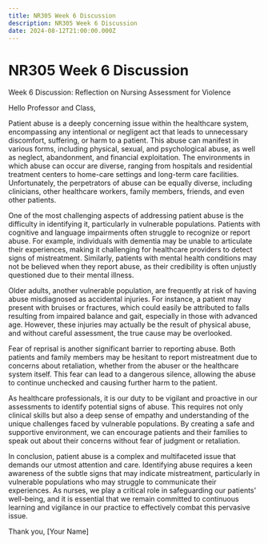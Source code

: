 ```yaml
---
title: NR305 Week 6 Discussion
description: NR305 Week 6 Discussion
date: 2024-08-12T21:00:00.000Z
---
```


# NR305 Week 6 Discussion

Week 6 Discussion: Reflection on Nursing Assessment for Violence

Hello Professor and Class,

Patient abuse is a deeply concerning issue within the healthcare system, encompassing any intentional or negligent act that leads to unnecessary discomfort, suffering, or harm to a patient. This abuse can manifest in various forms, including physical, sexual, and psychological abuse, as well as neglect, abandonment, and financial exploitation. The environments in which abuse can occur are diverse, ranging from hospitals and residential treatment centers to home-care settings and long-term care facilities. Unfortunately, the perpetrators of abuse can be equally diverse, including clinicians, other healthcare workers, family members, friends, and even other patients.

One of the most challenging aspects of addressing patient abuse is the difficulty in identifying it, particularly in vulnerable populations. Patients with cognitive and language impairments often struggle to recognize or report abuse. For example, individuals with dementia may be unable to articulate their experiences, making it challenging for healthcare providers to detect signs of mistreatment. Similarly, patients with mental health conditions may not be believed when they report abuse, as their credibility is often unjustly questioned due to their mental illness.

Older adults, another vulnerable population, are frequently at risk of having abuse misdiagnosed as accidental injuries. For instance, a patient may present with bruises or fractures, which could easily be attributed to falls resulting from impaired balance and gait, especially in those with advanced age. However, these injuries may actually be the result of physical abuse, and without careful assessment, the true cause may be overlooked.

Fear of reprisal is another significant barrier to reporting abuse. Both patients and family members may be hesitant to report mistreatment due to concerns about retaliation, whether from the abuser or the healthcare system itself. This fear can lead to a dangerous silence, allowing the abuse to continue unchecked and causing further harm to the patient.

As healthcare professionals, it is our duty to be vigilant and proactive in our assessments to identify potential signs of abuse. This requires not only clinical skills but also a deep sense of empathy and understanding of the unique challenges faced by vulnerable populations. By creating a safe and supportive environment, we can encourage patients and their families to speak out about their concerns without fear of judgment or retaliation.

In conclusion, patient abuse is a complex and multifaceted issue that demands our utmost attention and care. Identifying abuse requires a keen awareness of the subtle signs that may indicate mistreatment, particularly in vulnerable populations who may struggle to communicate their experiences. As nurses, we play a critical role in safeguarding our patients' well-being, and it is essential that we remain committed to continuous learning and vigilance in our practice to effectively combat this pervasive issue.

Thank you,
\[Your Name]
